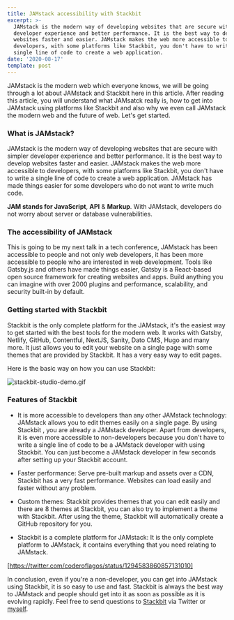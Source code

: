 ```yaml
---
title: JAMstack accessibility with Stackbit
excerpt: >-
  JAMstack is the modern way of developing websites that are secure with simpler
  developer experience and better performance. It is the best way to develop
  websites faster and easier. JAMstack makes the web more accessible to
  developers, with some platforms like Stackbit, you don't have to write a
  single line of code to create a web application.
date: '2020-08-17'
template: post
---
```

JAMstack is the modern web which everyone knows, we will be going through a lot about JAMstack and Stackbit here in this article. After reading this article, you will understand what JAMsatck really is, how to get into JAMstack using platforms like Stackbit and also why we even call JAMstack the modern web and the future of web. Let's get started.

### **What is JAMstack?**

JAMstack is the modern way of developing websites that are secure with simpler developer experience and better performance. It is the best way to develop websites faster and easier. JAMstack makes the web more accessible to developers, with some platforms like Stackbit, you don't have to write a single line of code to create a web application. JAMstack has made things easier for some developers who do not want to write much code. 

**JAM **stands for** JavaScript**, **API** & **Markup**. With JAMstack, developers do not worry about server or database vulnerabilities.

### **The accessibility of JAMstack**
This is going to be my next talk in a tech conference, JAMstack has been accessible to people and not only web developers, it has been more accessible to people who are interested in web development. Tools like Gatsby.js and others have made things easier, Gatsby is a React-based open source framework for creating websites and apps. Build anything you can imagine with over 2000 plugins and performance, scalability, and security built-in by default.

### **Getting started with Stackbit**
Stackbit is the only complete platform for the JAMstack, it's the easiest way to get started with the best tools for the modern web. It works with Gatsby, Netlify, GitHub, Contentful, NextJS, Sanity, Dato CMS, Hugo and many more. It just allows you to edit your website on a single page with some themes that are provided by Stackbit. It has a very easy way to edit pages.

Here is the basic way on how you can use Stackbit:

![stackbit-studio-demo.gif](https://cdn.hashnode.com/res/hashnode/image/upload/v1597678845218/oOkJ6yO20.gif)

### **Features of Stackbit**

- It is more accessible to developers than any other JAMstack technology: JAMstack allows you to edit themes easily on a single page. By using Stackbit
, you are already a JAMstack developer. Apart from developers, it is even more accessible to non-developers because you don't have to write a single line of code to be a JAMstack developer with using Stackbit. You can just become a JAMstack developer in few seconds after setting up your Stackbit account.

- Faster performance: Serve pre-built markup and assets over a CDN, Stackbit has a very fast performance. Websites can load easily and faster without any problem.

- Custom themes: Stackbit provides themes that you can edit easily and there are 8 themes at Stackbit, you can also try to implement a theme with Stackbit. After using the theme, Stackbit will automatically create a GitHub repository for you.

- Stackbit is a complete platform for JAMstack: It is the only complete platform to JAMstack, it contains everything that you need relating to JAMstack.



[https://twitter.com/coderoflagos/status/1294583860857131010]

In conclusion, even if you're a non-developer, you can get into JAMstack using Stackbit, it is so easy to use and fast. Stackbit is always the best way to JAMstack and people should get into it as soon as possible as it is evolving rapidly. Feel free to send questions to  [Stackbit](https://twitter.com/stackbithq) via Twitter or  [myself](https://twitter.com/coderoflagos). 
